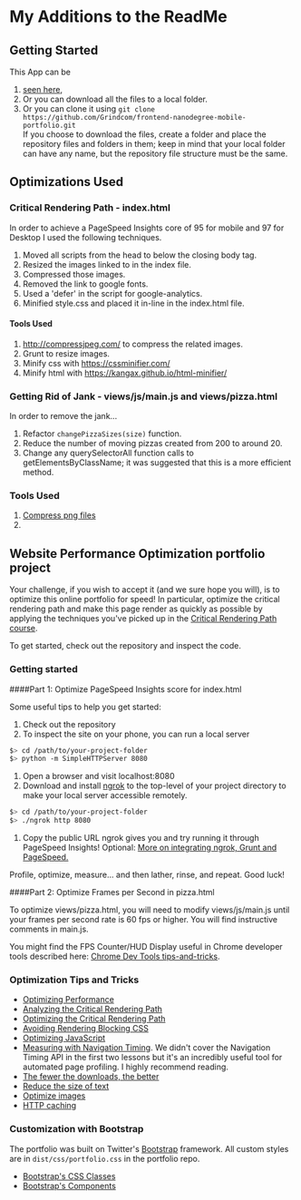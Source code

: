 # My Additions to the ReadMe
## Getting Started  
This App can be  
1. [seen here](https://grindcom.github.io/frontend-nanodegree-mobile-portfolio/),  
2. Or you can download all the files to a local folder.  
3. Or you can clone it using `git clone https://github.com/Grindcom/frontend-nanodegree-mobile-portfolio.git`  
If you choose to download the files, create a folder and place the repository files and folders in them; keep in mind that your local folder can have any name, but the repository file structure must be the same.

## Optimizations Used  

### Critical Rendering Path - index.html
In order to achieve a PageSpeed Insights core of 95 for mobile and 97 for Desktop I used the following techniques.  
1. Moved all scripts from the head to below the closing body tag.  
2. Resized the images linked to in the index file.
3. Compressed those images.  
4. Removed the link to google fonts.  
5. Used a 'defer' in the script for google-analytics.  
6. Minified style.css and placed it in-line in the index.html file.

#### Tools Used
1. http://compressjpeg.com/ to compress the related images.
2. Grunt to resize images.
2. Minify css with https://cssminifier.com/
3. Minify html with  https://kangax.github.io/html-minifier/

### Getting Rid of Jank - views/js/main.js and views/pizza.html  
In order to remove the jank...
1. Refactor `changePizzaSizes(size)` function.
2. Reduce the number of moving pizzas created from 200 to around 20.
3. Change any querySelectorAll function calls to getElementsByClassName;  it was suggested that this is a more efficient method.

### Tools Used  
1. [Compress png files](http://compresspng.com/)  
2.  

## Website Performance Optimization portfolio project

Your challenge, if you wish to accept it (and we sure hope you will), is to optimize this online portfolio for speed! In particular, optimize the critical rendering path and make this page render as quickly as possible by applying the techniques you've picked up in the [Critical Rendering Path course](https://www.udacity.com/course/ud884).

To get started, check out the repository and inspect the code.

### Getting started

####Part 1: Optimize PageSpeed Insights score for index.html

Some useful tips to help you get started:

1. Check out the repository
1. To inspect the site on your phone, you can run a local server

  ```bash
  $> cd /path/to/your-project-folder
  $> python -m SimpleHTTPServer 8080
  ```

1. Open a browser and visit localhost:8080
1. Download and install [ngrok](https://ngrok.com/) to the top-level of your project directory to make your local server accessible remotely.

  ``` bash
  $> cd /path/to/your-project-folder
  $> ./ngrok http 8080
  ```

1. Copy the public URL ngrok gives you and try running it through PageSpeed Insights! Optional: [More on integrating ngrok, Grunt and PageSpeed.](http://www.jamescryer.com/2014/06/12/grunt-pagespeed-and-ngrok-locally-testing/)

Profile, optimize, measure... and then lather, rinse, and repeat. Good luck!

####Part 2: Optimize Frames per Second in pizza.html

To optimize views/pizza.html, you will need to modify views/js/main.js until your frames per second rate is 60 fps or higher. You will find instructive comments in main.js.

You might find the FPS Counter/HUD Display useful in Chrome developer tools described here: [Chrome Dev Tools tips-and-tricks](https://developer.chrome.com/devtools/docs/tips-and-tricks).

### Optimization Tips and Tricks
* [Optimizing Performance](https://developers.google.com/web/fundamentals/performance/ "web performance")
* [Analyzing the Critical Rendering Path](https://developers.google.com/web/fundamentals/performance/critical-rendering-path/analyzing-crp.html "analyzing crp")
* [Optimizing the Critical Rendering Path](https://developers.google.com/web/fundamentals/performance/critical-rendering-path/optimizing-critical-rendering-path.html "optimize the crp!")
* [Avoiding Rendering Blocking CSS](https://developers.google.com/web/fundamentals/performance/critical-rendering-path/render-blocking-css.html "render blocking css")
* [Optimizing JavaScript](https://developers.google.com/web/fundamentals/performance/critical-rendering-path/adding-interactivity-with-javascript.html "javascript")
* [Measuring with Navigation Timing](https://developers.google.com/web/fundamentals/performance/critical-rendering-path/measure-crp.html "nav timing api"). We didn't cover the Navigation Timing API in the first two lessons but it's an incredibly useful tool for automated page profiling. I highly recommend reading.
* <a href="https://developers.google.com/web/fundamentals/performance/optimizing-content-efficiency/eliminate-downloads.html">The fewer the downloads, the better</a>
* <a href="https://developers.google.com/web/fundamentals/performance/optimizing-content-efficiency/optimize-encoding-and-transfer.html">Reduce the size of text</a>
* <a href="https://developers.google.com/web/fundamentals/performance/optimizing-content-efficiency/image-optimization.html">Optimize images</a>
* <a href="https://developers.google.com/web/fundamentals/performance/optimizing-content-efficiency/http-caching.html">HTTP caching</a>

### Customization with Bootstrap
The portfolio was built on Twitter's <a href="http://getbootstrap.com/">Bootstrap</a> framework. All custom styles are in `dist/css/portfolio.css` in the portfolio repo.

* <a href="http://getbootstrap.com/css/">Bootstrap's CSS Classes</a>
* <a href="http://getbootstrap.com/components/">Bootstrap's Components</a>

